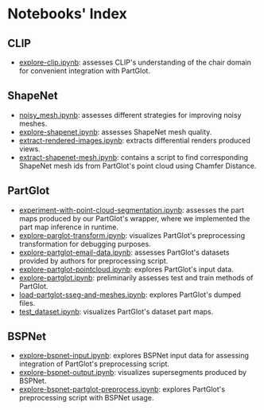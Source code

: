 Notebooks' Index
================
CLIP
----

-   [explore-clip.ipynb](./explore-clip.ipynb): assesses CLIP's understanding of the chair domain for convenient integration with PartGlot.

ShapeNet
--------

-   [noisy_mesh.ipynb](./noisy_mesh.ipynb): assesses different strategies for improving noisy meshes.
-   [explore-shapenet.ipynb](./explore-shapenet.ipynb): assesses ShapeNet mesh quality.
-   [extract-rendered-images.ipynb](./extract-rendered-images.ipynb): extracts differential renders produced views.
-   [extract-shapenet-mesh.ipynb](./extract-shapenet-mesh.ipynb): contains a script to find corresponding ShapeNet mesh ids from PartGlot's point cloud using Chamfer Distance.

PartGlot
--------

-   [experiment-with-point-cloud-segmentation.ipynb](./experiment-with-point-cloud-segmentation.ipynb): assesses the part maps produced by our PartGlot's wrapper, where we implemented the part map inference in runtime.
-   [explore-parglot-transform.ipynb](./explore-parglot-transform.ipynb): visualizes PartGlot's preprocessing transformation for debugging purposes.
-   [explore-partglot-email-data.ipynb](./explore-partglot-email-data.ipynb): assesses PartGlot's datasets provided by authors for preprocessing script.
-   [explore-partglot-pointcloud.ipynb](./explore-partglot-pointcloud.ipynb): explores PartGlot's input data.
-   [explore-partglot.ipynb](./explore-partglot.ipynb): preliminarily assesses test and train methods of PartGlot.
-   [load-partglot-sseg-and-meshes.ipynb](./load-partglot-sseg-and-meshes.ipynb): explores PartGlot's dumped files.
-   [test_dataset.ipynb](./test_dataset.ipynb): visualizes PartGlot's dataset part maps.

BSPNet
------

-   [explore-bspnet-input.ipynb](./explore-bspnet-input.ipynb): explores BSPNet input data for assessing integration of PartGlot's preprocessing script.
-   [explore-bspnet-output.ipynb](./explore-bspnet-output.ipynb): visualizes supersegments produced by BSPNet.
-   [explore-bspnet-partglot-preprocess.ipynb](./explore-bspnet-partglot-preprocess.ipynb): explores PartGlot's preprocessing script with BSPNet usage.

